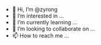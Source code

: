 - 👋 Hi, I’m @zyrong
- 👀 I’m interested in ...
- 🌱 I’m currently learning ...
- 💞️ I’m looking to collaborate on ...
- 📫 How to reach me ...

<!---
zyrong/zyrong is a ✨ special ✨ repository because its `README.md` (this file) appears on your GitHub profile.
You can click the Preview link to take a look at your changes.
--->
